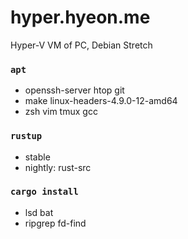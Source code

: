 hyper.hyeon.me
========
Hyper-V VM of PC, Debian Stretch

### `apt`
- openssh-server htop git
- make linux-headers-4.9.0-12-amd64
- zsh vim tmux gcc

### `rustup`
- stable
- nightly: rust-src

### `cargo install`
- lsd bat
- ripgrep fd-find
